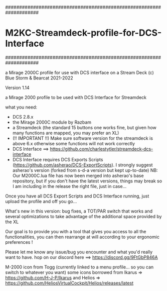 ####################################################################
# M2KC-Streamdeck-profile-for-DCS-Interface
####################################################################

a Mirage 2000C profile for use with DCS interface on a Stream Deck (c) Blue Storm & Bearcat 2021-2022

Version 1.14

a Mirage 2000 profile to be used with DCS Interface for Streamdeck

what you need:

* DCS 2.8.x
* the Mirage 2000C module by Razbam
* a Streamdeck (the standard 15 buttons one works fine, but given how many functions are mapped, you may prefer an XL)
* (!! IMPORTANT !!) Make sure software version for the streamdeck is above 6.x otherwise some functions will not work correctly
* DCS Interface ==> https://github.com/charlestytler/streamdeck-dcs-interface
* DCS Interface requires DCS Exports Scripts (https://github.com/asherao/DCS-ExportScripts). I strongly suggest asherao's version (forked from s-d-a version but kept up-to-date) NB: Our M2000C.lua file has now been merged into asherao's base repository, but if you don't have the latest versions, things may break so I am including in the release the right file, just in case...

Once you have all DCS Export Scripts and DCS Interface running, just upload the profile and off you go...

What's new in this version: bug fixes, a TOT/PAR switch that works and several optimizations to take advantage of the additional space provided by the XL

Our goal is to provide you with a tool that gives you access to all the functionalities, you can then rearrange at will according to your ergonomic preferences !

Please let me know any issue/bug you encounter and what you'd really want to have. hop on our discord here ==> https://discord.gg/9FtGbP846A

M-2000 icon from Togg (currently linked to a menu profile... so you can switch to whatever you want) some icons borrowed from Ikarus => https://github.com/H-J-P/Ikarus and Helios => https://github.com/HeliosVirtualCockpit/Helios/releases/latest
